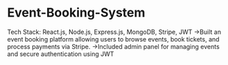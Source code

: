 # Event-Booking-System

Tech Stack: React.js, Node.js, Express.js, MongoDB, Stripe, JWT
->Built an event booking platform allowing users to browse events, book tickets, and process payments via Stripe.
->Included admin panel for managing events and secure authentication using JWT

